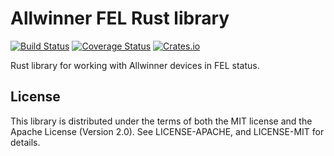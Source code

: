 # Allwinner FEL Rust library
[![Build Status](https://travis-ci.org/Razican/aw-fel-rs.svg?branch=master)](https://travis-ci.org/Razican/aw-fel-rs)
[![Coverage Status](https://coveralls.io/repos/Razican/vsop87-rs/badge.svg?branch=develop&service=github)](https://coveralls.io/github/Razican/vsop87-rs?branch=master)
[![Crates.io](https://meritbadge.herokuapp.com/aw-fel)](https://crates.io/crates/aw-fel)

Rust library for working with Allwinner devices in FEL status.

## License ##

This library is distributed under the terms of both the MIT license and the
Apache License (Version 2.0). See LICENSE-APACHE, and LICENSE-MIT for details.
